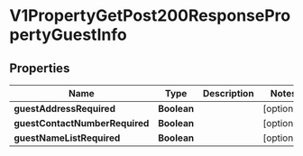 

# V1PropertyGetPost200ResponsePropertyGuestInfo


## Properties

| Name | Type | Description | Notes |
|------------ | ------------- | ------------- | -------------|
|**guestAddressRequired** | **Boolean** |  |  [optional] |
|**guestContactNumberRequired** | **Boolean** |  |  [optional] |
|**guestNameListRequired** | **Boolean** |  |  [optional] |



